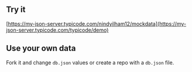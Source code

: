 ## Try it

[https://my-json-server.typicode.com/nindyilham12/mockdata](https://my-json-server.typicode.com/typicode/demo)

## Use your own data

Fork it and change `db.json` values or create a repo with a `db.json` file.
